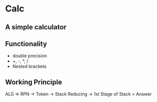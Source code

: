 # Calc
A simple calculator
---
## Functionality
- double precision 
- +, -, \*, /
- Nested brackets
## Working Principle
ALG => RPN -> Token -> Stack Reducing -> 1st Stage of Stack = Answer

